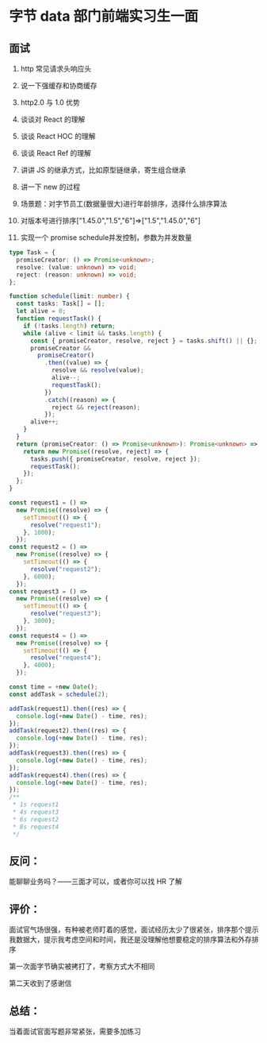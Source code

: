 # 字节 data 部门前端实习生一面

## 面试

1. http 常见请求头响应头

2. 说一下强缓存和协商缓存

3. http2.0 与 1.0 优势

4. 谈谈对 React 的理解

5. 谈谈 React HOC 的理解

6. 谈谈 React Ref 的理解

7. 讲讲 JS 的继承方式，比如原型链继承，寄生组合继承

8. 讲一下 new 的过程

9. 场景题：对字节员工(数据量很大)进行年龄排序，选择什么排序算法

10. 对版本号进行排序["1.45.0","1.5","6"]=>["1.5","1.45.0","6"]

11. 实现一个 promise schedule并发控制，参数为并发数量


```ts
type Task = {
  promiseCreator: () => Promise<unknown>;
  resolve: (value: unknown) => void;
  reject: (reason: unknown) => void;
};

function schedule(limit: number) {
  const tasks: Task[] = [];
  let alive = 0;
  function requestTask() {
    if (!tasks.length) return;
    while (alive < limit && tasks.length) {
      const { promiseCreator, resolve, reject } = tasks.shift() || {};
      promiseCreator &&
        promiseCreator()
          .then((value) => {
            resolve && resolve(value);
            alive--;
            requestTask();
          })
          .catch((reason) => {
            reject && reject(reason);
          });
      alive++;
    }
  }
  return (promiseCreator: () => Promise<unknown>): Promise<unknown> => {
    return new Promise((resolve, reject) => {
      tasks.push({ promiseCreator, resolve, reject });
      requestTask();
    });
  };
}

const request1 = () =>
  new Promise((resolve) => {
    setTimeout(() => {
      resolve("request1");
    }, 1000);
  });
const request2 = () =>
  new Promise((resolve) => {
    setTimeout(() => {
      resolve("request2");
    }, 6000);
  });
const request3 = () =>
  new Promise((resolve) => {
    setTimeout(() => {
      resolve("request3");
    }, 3000);
  });
const request4 = () =>
  new Promise((resolve) => {
    setTimeout(() => {
      resolve("request4");
    }, 4000);
  });

const time = +new Date();
const addTask = schedule(2);

addTask(request1).then((res) => {
  console.log(+new Date() - time, res);
});
addTask(request2).then((res) => {
  console.log(+new Date() - time, res);
});
addTask(request3).then((res) => {
  console.log(+new Date() - time, res);
});
addTask(request4).then((res) => {
  console.log(+new Date() - time, res);
});
/**
 * 1s request1
 * 4s request3
 * 6s request2
 * 8s request4
 */
```

## 反问：

能聊聊业务吗？——三面才可以，或者你可以找 HR 了解

## 评价：

面试官气场很强，有种被老师盯着的感觉，面试经历太少了很紧张，排序那个提示我数据大，提示我考虑空间和时间，我还是没理解他想要稳定的排序算法和外存排序

第一次面字节确实被拷打了，考察方式大不相同

第二天收到了感谢信

## 总结：

当着面试官面写题非常紧张，需要多加练习

